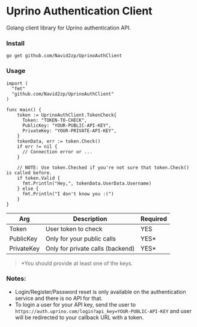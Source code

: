 # Uprino Authentication Client
Golang client library for Uprino authentication API.

### Install
```
go get github.com/Navid2zp/UprinoAuthClient
```

### Usage

```
import (
  "fmt"
  "github.com/Navid2zp/UprinoAuthClient"
)

func main() {
    token := UprinoAuthClient.TokenCheck{
      Token: "TOKEN-TO-CHECK",
      PublicKey: "YOUR-PUBLIC-API-KEY",
      PrivateKey: "YOUR-PRIVATE-API-KEY",
    }
    tokenData, err := token.Check()
    if err != nil {
      // Connection error or ...
    }
    
    // NOTE: Use token.Checked if you're not sure that token.Check() is called before.
    if token.Valid {
      fmt.Println("Hey,", tokenData.UserData.Username)
    } else {
      fmt.Println("I don't know you :(")
    }
}
```

|      Arg      |          Description           |           Required         |
|---------------|--------------------------------|----------------------------|
|Token          |User token to check             |             YES            |
|PublicKey      |Only for your public calls      |             YES*           |
|PrivateKey     |Only for private calls (backend)|             YES*           |

> *You should provide at least one of the keys.

### Notes:
- Login/Register/Password reset is only available on the authentication service and there is no API for that.
- To login a user for your API key, send the user to `https://auth.uprino.com/login?api_key=YOUR-PUBLIC-API-KEY` and user will be redirected to your callback URL with a token.
